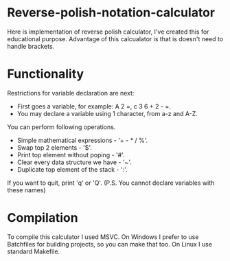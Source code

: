# Reverse-polish-notation-calculator

Here is implementation of reverse polish calculator, I've created this for educational purpose. Advantage of this calcualator is that is doesn't need to handle brackets. 

# Functionality
Restrictions for variable declaration are next: 
- First goes a variable, for example: A 2 =, c 3 6 + 2 - =. 
- You may declare a variable using 1 character, from a-z and A-Z.

You can perform following operations.
- Simple mathematical expressions - '+ -  * / %'.
- Swap top 2 elements - '$'.
- Print top element without poping - '#'.
- Clear every data structure we have - '~'.
- Duplicate top element of the stack - ':'.

If you want to quit, print 'q' or 'Q'. (P.S. You  cannot declare variables with these names)

# Compilation
To compile this calculator I used MSVC. On Windows I prefer to use Batchfiles for building projects, so you can make that too. On Linux I use standard Makefile.


